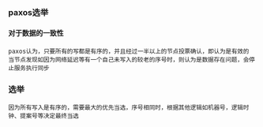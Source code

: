 ### paxos选举
#### 对于数据的一致性

    paxos认为，只要所有的写都是有序的，并且经过一半以上的节点投票确认，即认为是有效的
    当节点发现如因为网络延迟等有一个自己未写入的较老的序号时，则认为是数据存在问题，会停止服务执行同步
    
### 选举

    因为所有写入是有序的，需要最大的优先当选，序号相同时，根据其他逻辑如机器号，逻辑时钟、提案号等决定最终当选
